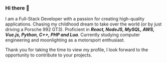 ### Hi there 👋

I am a Full-Stack Developer with a passion for creating high-quality applications. Chasing my childhood dream to take over the world (or by just driving a Porsche 992 GT3). Proficient in ***React, NodeJS, MySQL, AWS, Vue.js, Python, C++, PHP and Lua***. Currently studying computer engineering and moonlighting as a motorsport enthusiast. 

Thank you for taking the time to view my profile, I look forward to the opportunity to contribute to your projects.

<!--
**FraudMomo/fraudmomo** is a ✨ _special_ ✨ repository because its `README.md` (this file) appears on your GitHub profile.

Here are some ideas to get you started:

- 🔭 I’m currently working on ...
- 🌱 I’m currently learning ...
- 👯 I’m looking to collaborate on ...
- 🤔 I’m looking for help with ...
- 💬 Ask me about ...
- 📫 How to reach me: ...
- 😄 Pronouns: ...
- ⚡ Fun fact: ...
-->
